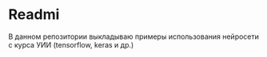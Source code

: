# Readmi
В данном репозитории выкладываю примеры использования нейросети с курса УИИ (tensorflow, keras и др.)

